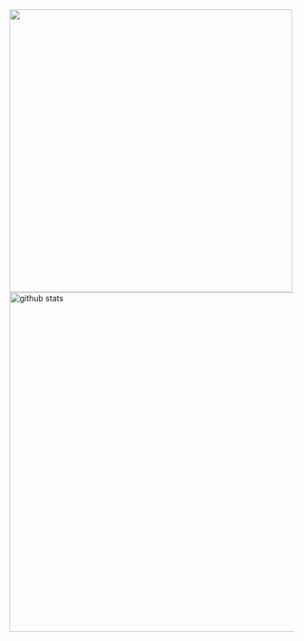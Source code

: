 <img align="center" src="https://github-readme-stats.vercel.app/api/top-langs/?username=MattTheDev&title_color=9580ff&icon_color=42b463&text_color=9f9f9f&bg_color=282a35&hide_langs_below=1&layout=compact" width="500px"/>

<img align="center" src="https://github-readme-stats.vercel.app/api?username=MattTheDev&show_icons=true&title_color=9580ff&icon_color=42b463&text_color=9f9f9f&bg_color=282a35" alt="github stats" width="600px"/>
